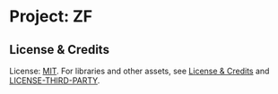# Project: ZF

## License & Credits

License: [MIT](./LICENSE). For libraries and other assets, see [License & Credits](./CREDITS.md) and [LICENSE-THIRD-PARTY](./LICENSE-THIRD-PARTY).